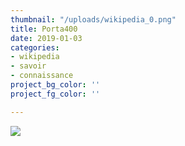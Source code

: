 ```yaml
---
thumbnail: "/uploads/wikipedia_0.png"
title: Porta400
date: 2019-01-03
categories:
- wikipedia
- savoir
- connaissance
project_bg_color: ''
project_fg_color: ''

---
```

![](/uploads/markus-spiske-516263-unsplash.jpg)